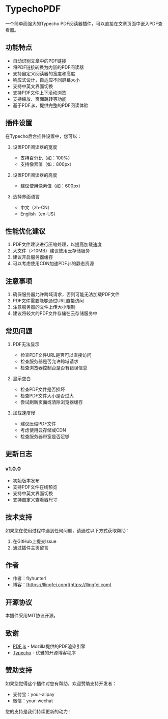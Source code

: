 # TypechoPDF

一个简单而强大的Typecho PDF阅读器插件，可以直接在文章页面中嵌入PDF查看器。

## 功能特点

- 自动识别文章中的PDF链接
- 将PDF链接转换为内嵌的PDF阅读器
- 支持自定义阅读器的宽度和高度
- 响应式设计，自适应不同屏幕大小
- 支持中英文界面切换
- 支持PDF文件上下滚动浏览
- 支持缩放、页面跳转等功能
- 基于PDF.js，提供完整的PDF阅读体验

## 插件设置

在Typecho后台插件设置中，您可以：

1. 设置PDF阅读器的宽度
   - 支持百分比（如：100%）
   - 支持像素值（如：800px）

2. 设置PDF阅读器的高度
   - 建议使用像素值（如：600px）

3. 选择界面语言
   - 中文（zh-CN）
   - English（en-US）

## 性能优化建议

1. PDF文件建议进行压缩处理，以提高加载速度
2. 大文件（>10MB）建议使用云存储服务
3. 建议开启服务器缓存
4. 可以考虑使用CDN加速PDF.js的静态资源

## 注意事项

1. 确保服务器允许跨域请求，否则可能无法加载PDF文件
2. PDF文件需要能够通过URL直接访问
3. 注意服务器的文件上传大小限制
4. 建议将较大的PDF文件存储在云存储服务中

## 常见问题

1. PDF无法显示
   - 检查PDF文件URL是否可以直接访问
   - 检查服务器是否允许跨域请求
   - 检查浏览器控制台是否有错误信息

2. 显示空白
   - 检查PDF文件是否损坏
   - 检查PDF文件大小是否过大
   - 尝试刷新页面或清除浏览器缓存

3. 加载速度慢
   - 建议压缩PDF文件
   - 考虑使用云存储或CDN
   - 检查服务器带宽是否足够

## 更新日志

### v1.0.0
- 初始版本发布
- 支持PDF文件在线预览
- 支持中英文界面切换
- 支持自定义查看器尺寸

## 技术支持

如果您在使用过程中遇到任何问题，请通过以下方式获取帮助：

1. 在GitHub上提交Issue
2. 通过插件主页留言

## 作者

- 作者：flyhunterl
- 博客：[https://llingfei.com](https://llingfei.com)

## 开源协议

本插件采用MIT协议开源。

## 致谢

- [PDF.js](https://mozilla.github.io/pdf.js/) - Mozilla提供的PDF渲染引擎
- [Typecho](http://typecho.org/) - 优雅的开源博客程序

## 赞助支持

如果您觉得这个插件对您有帮助，欢迎赞助支持开发者：

- 支付宝：your-alipay
- 微信：your-wechat

您的支持是我们持续更新的动力！
